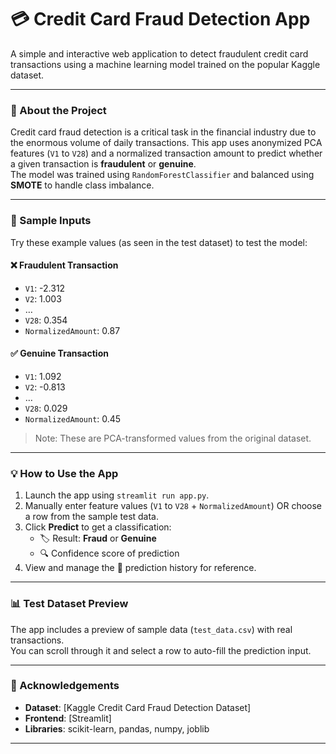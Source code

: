 # 💳 Credit Card Fraud Detection App

A simple and interactive web application to detect fraudulent credit card transactions using a machine learning model trained on the popular Kaggle dataset.

---

### 🧠 About the Project  
Credit card fraud detection is a critical task in the financial industry due to the enormous volume of daily transactions. This app uses anonymized PCA features (`V1` to `V28`) and a normalized transaction amount to predict whether a given transaction is **fraudulent** or **genuine**.  
The model was trained using `RandomForestClassifier` and balanced using **SMOTE** to handle class imbalance.

---

### 🧪 Sample Inputs  
Try these example values (as seen in the test dataset) to test the model:

#### ❌ Fraudulent Transaction  
- `V1`: -2.312  
- `V2`: 1.003  
- …  
- `V28`: 0.354  
- `NormalizedAmount`: 0.87

#### ✅ Genuine Transaction  
- `V1`: 1.092  
- `V2`: -0.813  
- …  
- `V28`: 0.029  
- `NormalizedAmount`: 0.45

> Note: These are PCA-transformed values from the original dataset.

---

### 💡 How to Use the App  
1. Launch the app using `streamlit run app.py`.  
2. Manually enter feature values (`V1` to `V28` + `NormalizedAmount`) OR choose a row from the sample test data.  
3. Click **Predict** to get a classification:
   - 🏷️ Result: **Fraud** or **Genuine**
   - 🔍 Confidence score of prediction
4. View and manage the 🧾 prediction history for reference.

---

### 📊 Test Dataset Preview  
The app includes a preview of sample data (`test_data.csv`) with real transactions.  
You can scroll through it and select a row to auto-fill the prediction input.

---

### 🙌 Acknowledgements  
- **Dataset**: [Kaggle Credit Card Fraud Detection Dataset]
- **Frontend**: [Streamlit]  
- **Libraries**: scikit-learn, pandas, numpy, joblib

---

